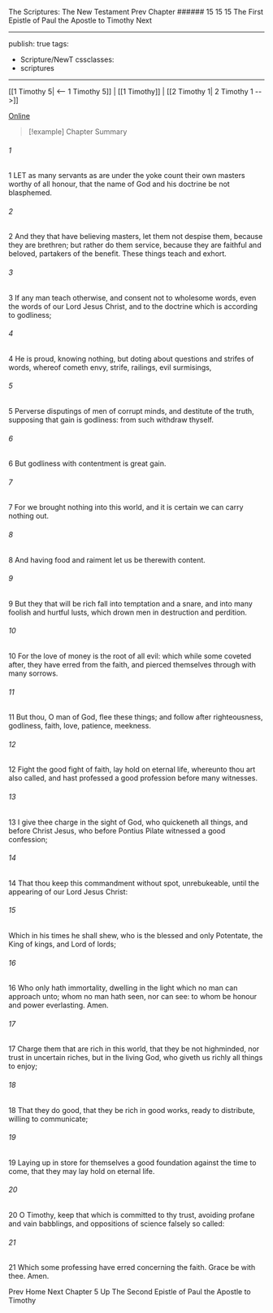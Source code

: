 The Scriptures: The New Testament
Prev
Chapter ###### 15
15 15 The First Epistle of Paul the Apostle to Timothy
Next

---
publish: true
tags:
  - Scripture/NewT
cssclasses:
  - scriptures
---
[[1 Timothy 5| <-- 1 Timothy 5]] | [[1 Timothy]] | [[2 Timothy 1| 2 Timothy 1 -->]]

[Online](https://churchofjesuschrist.org/study/scriptures/nt/1-tim/6?lang=eng)

>[!example] Chapter Summary
>
###### 1
1 LET as many servants as are under the yoke count their own masters worthy of all honour, that the name of God and his doctrine be not blasphemed.
###### 2
2 And they that have believing masters, let them not despise them, because they are brethren; but rather do them service, because they are faithful and beloved, partakers of the benefit. These things teach and exhort.
###### 3
3 If any man teach otherwise, and consent not to wholesome words, even the words of our Lord Jesus Christ, and to the doctrine which is according to godliness;
###### 4
4 He is proud, knowing nothing, but doting about questions and strifes of words, whereof cometh envy, strife, railings, evil surmisings,
###### 5
5 Perverse disputings of men of corrupt minds, and destitute of the truth, supposing that gain is godliness: from such withdraw thyself.
###### 6
6 But godliness with contentment is great gain.
###### 7
7 For we brought nothing into this world, and it is certain we can carry nothing out.
###### 8
8 And having food and raiment let us be therewith content.
###### 9
9 But they that will be rich fall into temptation and a snare, and into many foolish and hurtful lusts, which drown men in destruction and perdition.
###### 10
10 For the love of money is the root of all evil: which while some coveted after, they have erred from the faith, and pierced themselves through with many sorrows.
###### 11
11 But thou, O man of God, flee these things; and follow after righteousness, godliness, faith, love, patience, meekness.
###### 12
12 Fight the good fight of faith, lay hold on eternal life, whereunto thou art also called, and hast professed a good profession before many witnesses.
###### 13
13 I give thee charge in the sight of God, who quickeneth all things, and before Christ Jesus, who before Pontius Pilate witnessed a good confession;
###### 14
14 That thou keep this commandment without spot, unrebukeable, until the appearing of our Lord Jesus Christ:
###### 15
Which in his times he shall shew, who is the blessed and only Potentate, the King of kings, and Lord of lords;
###### 16
16 Who only hath immortality, dwelling in the light which no man can approach unto; whom no man hath seen, nor can see: to whom be honour and power everlasting. Amen.
###### 17
17 Charge them that are rich in this world, that they be not highminded, nor trust in uncertain riches, but in the living God, who giveth us richly all things to enjoy;
###### 18
18 That they do good, that they be rich in good works, ready to distribute, willing to communicate;
###### 19
19 Laying up in store for themselves a good foundation against the time to come, that they may lay hold on eternal life.
###### 20
20 O Timothy, keep that which is committed to thy trust, avoiding profane and vain babblings, and oppositions of science falsely so called:
###### 21
21 Which some professing have erred concerning the faith. Grace be with thee. Amen.

Prev
Home
Next
Chapter 5
Up
The Second Epistle of Paul the Apostle to Timothy



